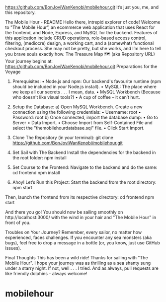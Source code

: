 https://github.com/BonJoviWanKenobi/mobilehour.git
It’s just you, me, and this repository. 

The Mobile Hour - README
Hello there, intrepid explorer of code!
Welcome to "The Mobile Hour”, an ecommerce web application that uses React for the frontend, and Node, Express, and MySQL for the backend. Features of this application include CRUD operations, role-based access control, filtering, (mediocre) design, a working cart, and a (somewhat) functional checkout process. She may not be pretty, but she works, and I’m here to tell you brave souls exactly how. 
The Treasure Map 🗺️ (aka Repository URL)
Your journey begins at: https://github.com/BonJoviWanKenobi/mobilehour.git
Preparations for the Voyage
1.	Prerequisites:
•	Node.js and npm: Our backend's favourite runtime (npm should be included in your Node.js install). 
•	MySQL: The place where we keep all our secrets . . . I mean, data.
•	MySQL Workbench (Because who doesn't like visual tools?)
•	A cup of coffee – it can’t hurt. 

2.	Setup the Database:
a)	Open MySQL Workbench. Create a new connection using the following credentials:
•	Username: root
•	Password: root
b)	Once connected, import the database dump:
•	Go to Server > Data Import.
•	Choose Import from Self-Contained File and select the "themobilehourdatabase.sql" file.
•	Click Start Import.

3.	Clone The Repository (in your terminal):
  git clone https://github.com/BonJoviWanKenobi/mobilehour.git


5.	Set Sail with The Backend 
  Install the dependencies for the backend in the root folder:
  npm install
 

7.	Set Course to the Frontend:
Navigate to the backend and do the same:
  cd frontend
  npm install

9.	Ahoy! Let’s Run this Project:
Start the backend from the root directory:
  npm start
 
Then, launch the frontend from its respective directory:
  cd frontend
  npm start

And there you go! You should now be sailing smoothly on http://localhost:3000/ with the wind in your hair and "The Mobile Hour" in front of you.

Troubles on Your Journey? 
Remember, every sailor, no matter how experienced, faces challenges. If you encounter any sea monsters (aka bugs), feel free to drop a message in a bottle (or, you know, just use GitHub issues).

Final Thoughts 
This has been a wild ride! Thanks for sailing with "The Mobile Hour". I hope your journey was as thrilling as a sea shanty sung under a starry night. If not, well . . . I  tried. And as always, pull requests are like friendly dolphins - always welcome!
# mobilehour
